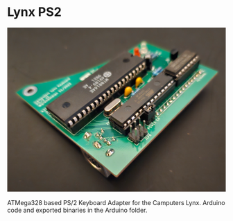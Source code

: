 # Lynx PS2

![Built PS/2 interface board in Green](https://github.com/Board-Folk/Camputers-Lynx/blob/main/images/lynxps2.png)

ATMega328 based PS/2 Keyboard Adapter for the Camputers Lynx. Arduino code and exported binaries in the Arduino folder.
